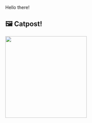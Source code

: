 Hello there!



## 🖼️ Catpost!

<sub>
    <img src="https://cdn2.thecatapi.com/images/5oa.jpg" height="256">
</sub>

